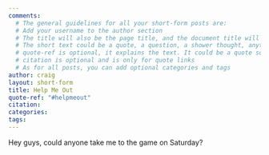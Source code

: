 ```yaml
---
comments:
  # The general guidelines for all your short-form posts are:
  # Add your username to the author section
  # The title will also be the page title, and the document title will appear in the url address
  # The short text could be a quote, a question, a shower thought, anything really
  # quote-ref is optional, it explains the text. It could be a quote source, a location, a hashtag...
  # citation is optional and is only for quote links
  # As for all posts, you can add optional categories and tags
author: craig
layout: short-form
title: Help Me Out
quote-ref: "#helpmeout"
citation:
categories:
tags:
---
```

Hey guys, could anyone take me to the game on Saturday?